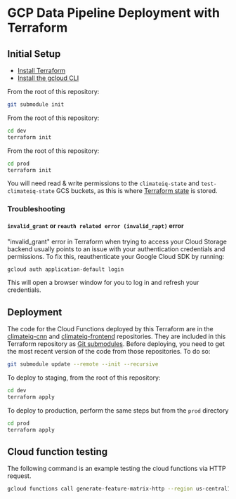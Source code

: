 # GCP Data Pipeline Deployment with Terraform

## Initial Setup
- [Install Terraform](https://developer.hashicorp.com/terraform/install)
- [Install the gcloud CLI](https://cloud.google.com/sdk/docs/install)

From the root of this repository:
```bash
git submodule init
```

From the root of this repository:
```bash
cd dev
terraform init
```

From the root of this repository:
```bash
cd prod
terraform init
```

You will need read & write permissions to the `climateiq-state` and
`test-climateiq-state` GCS buckets, as this is where
[Terraform state](https://developer.hashicorp.com/terraform/language/state)
is stored.

### Troubleshooting
#### `invalid_grant` or `reauth related error (invalid_rapt)` error
"invalid_grant" error in Terraform when trying to access your Cloud Storage backend
usually points to an issue with your authentication credentials and permissions.
To fix this, reauthenticate your Google Cloud SDK by running:
```bash
gcloud auth application-default login
```
This will open a browser window for you to log in and refresh your credentials.

## Deployment

The code for the Cloud Functions deployed by this
Terraform are in the
[climateiq-cnn](https://github.com/UrbanSystemsLab/climateiq-cnn) and
[climateiq-frontend](https://github.com/UrbanSystemsLab/climateiq-frontend)
repositories.
They are included in this Terraform repository as
[Git submodules](https://git-scm.com/book/en/v2/Git-Tools-Submodules).
Before deploying, you need to get the most recent version of the code from those
repositories. To do so:

```bash
git submodule update --remote --init --recursive
```

To deploy to staging, from the root of this repository:
```bash
cd dev
terraform apply
```

To deploy to production, perform the same steps but from the `prod` directory
```bash
cd prod
terraform apply
```

## Cloud function testing

The following command is an example testing the cloud functions via HTTP request.

```sh
gcloud functions call generate-feature-matrix-http --region us-central1 --data '{ "bucket": "test-climateiq-study-area-feature-chunks/NYC_Heat", "name": "met_em.d03.2015-05-22_00:00:00.npy" }'
```
